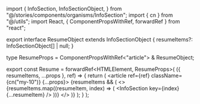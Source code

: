 import {
  InfoSection,
  InfoSectionObject,
} from "@/stories/components/organisms/InfoSection";
import { cn } from "@/utils";
import React, { ComponentPropsWithRef, forwardRef } from "react";

export interface ResumeObject extends InfoSectionObject {
  resumeItems?: InfoSectionObject[] | null;
}

type ResumeProps = ComponentPropsWithRef<"article"> & ResumeObject;

export const Resume = forwardRef<HTMLElement, ResumeProps>(
  ({ resumeItems, ...props }, ref) => {
    return (
      <article ref={ref} className={cn("my-10")} {...props}>
        {resumeItems && (
          <>
            {resumeItems.map((resumeItem, index) => (
              <InfoSection key={index} {...resumeItem} />
            ))}
          </>
        )}
      </article>
    );
  }
);
